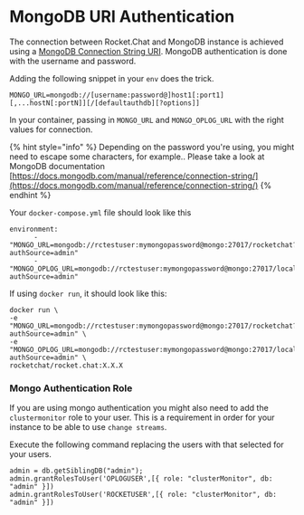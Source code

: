 # MongoDB URI Authentication

The connection between Rocket.Chat and MongoDB instance is achieved using a [MongoDB Connection String URI](https://www.mongodb.com/docs/manual/reference/connection-string/). MongoDB authentication is done with the username and password.

Adding the following snippet in your `env` does the trick.

```
MONGO_URL=mongodb://[username:password@]host1[:port1][,...hostN[:portN]][/[defaultauthdb][?options]]
```

In your container, passing in `MONGO_URL` and `MONGO_OPLOG_URL` with the right values for connection.

{% hint style="info" %}
Depending on the password you're using, you might need to escape some characters, for example.. Please take a look at MongoDB documentation [https://docs.mongodb.com/manual/reference/connection-string/](https://docs.mongodb.com/manual/reference/connection-string/)
{% endhint %}

Your `docker-compose.yml` file should look like this

```
environment:
      - "MONGO_URL=mongodb://rctestuser:mymongopassword@mongo:27017/rocketchat?authSource=admin"
      - "MONGO_OPLOG_URL=mongodb://rctestuser:mymongopassword@mongo:27017/local?authSource=admin"
```

If using `docker run`, it should look like this:

```
docker run \                                                                                                                                                                                                                   -e "MONGO_URL=mongodb://rctestuser:mymongopassword@mongo:27017/rocketchat?authSource=admin" \
-e "MONGO_OPLOG_URL=mongodb://rctestuser:mymongopassword@mongo:27017/local?authSource=admin" \
rocketchat/rocket.chat:X.X.X
```

### Mongo Authentication Role

If you are using mongo authentication you might also need to add the `clustermonitor` role to your user. This is a requirement in order for your instance to be able to use `change streams`.

Execute the following command replacing the users with that selected for your users.

```
admin = db.getSiblingDB("admin");
admin.grantRolesToUser('OPLOGUSER',[{ role: "clusterMonitor", db: "admin" }])
admin.grantRolesToUser('ROCKETUSER',[{ role: "clusterMonitor", db: "admin" }])
```

